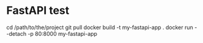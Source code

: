 # FastAPI test

cd /path/to/the/project
git pull
docker build -t my-fastapi-app .
docker run --detach -p 80:8000 my-fastapi-app
